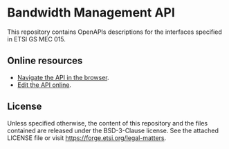 # Bandwidth Management API

This repository contains OpenAPIs descriptions for the interfaces specified in ETSI GS MEC 015.

## Online resources

* [Navigate the API in the browser](https://forge.etsi.org/swagger/ui/?url=https://forge.etsi.org/gitlab/mec/gs015-bandwith-mgmt-api/raw/master/BwManagementApi.yaml).
* [Edit the API online](https://forge.etsi.org/swagger/editor/?url=https://forge.etsi.org/gitlab/mec/gs015-bandwith-mgmt-api/raw/master/BwManagementApi.yaml).

## License

Unless specified otherwise, the content of this repository and the files 
contained are released under the BSD-3-Clause license.
See the attached LICENSE file or visit https://forge.etsi.org/legal-matters.

